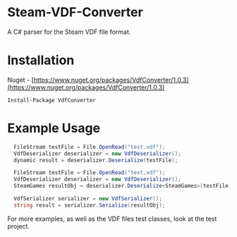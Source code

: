 # Steam-VDF-Converter
A C# parser for the Steam VDF file format.

# Installation
Nuget - [https://www.nuget.org/packages/VdfConverter/1.0.3](https://www.nuget.org/packages/VdfConverter/1.0.3)

```
Install-Package VdfConverter
```

# Example Usage

```c#
  FileStream testFile = File.OpenRead("test.vdf");
  VdfDeserializer deserializer = new VdfDeserializer();
  dynamic result = deserializer.Deserialize(testFile);
```
```c#
  FileStream testFile = File.OpenRead("test.vdf");
  VdfDeserializer deserializer = new VdfDeserializer();
  SteamGames resultObj = deserializer.Deserialize<SteamGames>(testFile);
```
```c#
  VdfSerializer serializer = new VdfSerializer();
  string result = serializer.Serialize(resultObj);
```

For more examples, as well as the VDF files test classes, look at the test project.
